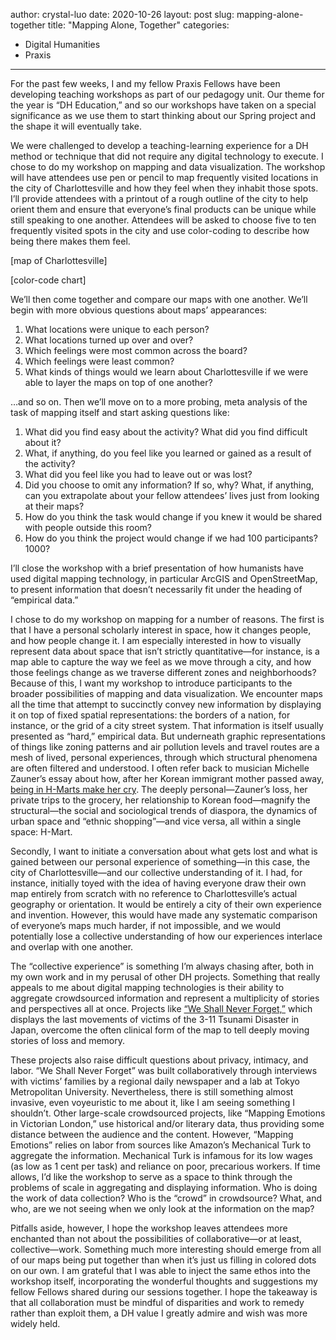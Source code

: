author: crystal-luo
date: 2020-10-26
layout: post
slug: mapping-alone-together
title: "Mapping Alone, Together"
categories:
- Digital Humanities
- Praxis
---
For the past few weeks, I and my fellow Praxis Fellows have been developing teaching workshops as part of our pedagogy unit. Our theme for the year is “DH Education,” and so our workshops have taken on a special significance as we use them to start thinking about our Spring project and the shape it will eventually take.

We were challenged to develop a teaching-learning experience for a DH method or technique that did not require any digital technology to execute. I chose to do my workshop on mapping and data visualization. The workshop will have attendees use pen or pencil to map frequently visited locations in the city of Charlottesville and how they feel when they inhabit those spots. I’ll provide attendees with a printout of a rough outline of the city to help orient them and ensure that everyone’s final products can be unique while still speaking to one another. Attendees will be asked to choose five to ten frequently visited spots in the city and use color-coding to describe how being there makes them feel.

[map of Charlottesville]

[color-code chart]

We’ll then come together and compare our maps with one another. We’ll begin with more obvious questions about maps’ appearances:
1. What locations were unique to each person? 
2. What locations turned up over and over? 
3. Which feelings were most common across the board? 
4. Which feelings were least common?
5. What kinds of things would we learn about Charlottesville if we were able to layer the maps on top of one another? 

…and so on. Then we’ll move on to a more probing, meta analysis of the task of mapping itself and start asking questions like:
1. What did you find easy about the activity? What did you find difficult about it?
2. What, if anything, do you feel like you learned or gained as a result of the activity? 
3. What did you feel like you had to leave out or was lost? 
4. Did you choose to omit any information? If so, why?
What, if anything, can you extrapolate about your fellow attendees’ lives just from looking at their maps?
5. How do you think the task would change if you knew it would be shared with people outside this room?
6. How do you think the project would change if we had 100 participants? 1000?

I’ll close the workshop with a brief presentation of how humanists have used digital mapping technology, in particular ArcGIS and OpenStreetMap, to present information that doesn’t necessarily fit under the heading of “empirical data.”  

I chose to do my workshop on mapping for a number of reasons. The first is that I have a personal scholarly interest in space, how it changes people, and how people change it. I am especially interested in how to visually represent data about space that isn’t strictly quantitative—for instance, is a map able to capture the way we feel as we move through a city, and how those feelings change as we traverse different zones and neighborhoods? Because of this, I want my workshop to introduce participants to the broader possibilities of mapping and data visualization. We encounter maps all the time that attempt to succinctly convey new information by displaying it on top of fixed spatial representations: the borders of a nation, for instance, or the grid of a city street system. That information is itself usually presented as “hard,” empirical data. But underneath graphic representations of things like zoning patterns and air pollution levels and travel routes are a mesh of lived, personal experiences, through which structural phenomena are often filtered and understood. I often refer back to musician Michelle Zauner’s essay about how, after her Korean immigrant mother passed away, [being in H-Marts make her cry](https://www.newyorker.com/culture/culture-desk/crying-in-h-mart). The deeply personal—Zauner’s loss, her private trips to the grocery, her relationship to Korean food—magnify the structural—the social and sociological trends of diaspora, the dynamics of urban space and “ethnic shopping”—and vice versa, all within a single space: H-Mart.

Secondly, I want to initiate a conversation about what gets lost and what is gained between our personal experience of something—in this case, the city of Charlottesville—and our collective understanding of it. I had, for instance, initially toyed with the idea of having everyone draw their own map entirely from scratch with no reference to Charlottesville’s actual geography or orientation. It would be entirely a city of their own experience and invention. However, this would have made any systematic comparison of everyone’s maps much harder, if not impossible, and we would potentially lose a collective understanding of how our experiences interlace and overlap with one another. 

The “collective experience” is something I’m always chasing after, both in my own work and in my perusal of other DH projects. Something that really appeals to me about digital mapping technologies is their ability to aggregate crowdsourced information and represent a multiplicity of stories and perspectives all at once. Projects like [“We Shall Never Forget,”](http://iwate.mapping.jp/index_en.html) which displays the last movements of victims of the 3-11 Tsunami Disaster in Japan, overcome the often clinical form of the map to tell deeply moving stories of loss and memory. 

These projects also raise difficult questions about privacy, intimacy, and labor. “We Shall Never Forget” was built collaboratively through interviews with victims’ families by a regional daily newspaper and a lab at Tokyo Metropolitan University. Nevertheless, there is still something almost invasive, even voyeuristic to me about it, like I am seeing something I shouldn’t. Other large-scale crowdsourced projects, like “Mapping Emotions in Victorian London,” use historical and/or literary data, thus providing some distance between the audience and the content. However, “Mapping Emotions” relies on labor from sources like Amazon’s Mechanical Turk to aggregate the information. Mechanical Turk is infamous for its low wages (as low as 1 cent per task) and reliance on poor, precarious workers. If time allows, I’d like the workshop to serve as a space to think through the problems of scale in aggregating and displaying information. Who is doing the work of data collection? Who is the “crowd” in crowdsource? What, and who, are we not seeing when we only look at the information on the map?

Pitfalls aside, however, I hope the workshop leaves attendees more enchanted than not about the possibilities of collaborative—or at least, collective—work. Something much more interesting should emerge from all of our maps being put together than when it’s just us filling in colored dots on our own. I am grateful that I was able to inject the same ethos into the workshop itself, incorporating the wonderful thoughts and suggestions my fellow Fellows shared during our sessions together. I hope the takeaway is that all collaboration must be mindful of disparities and work to remedy rather than exploit them, a DH value I greatly admire and wish was more widely held. 
